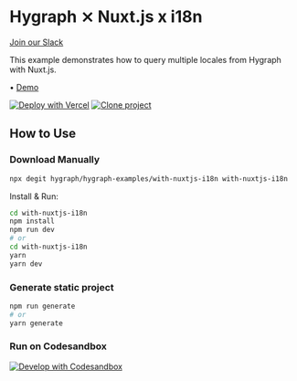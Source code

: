 # Hygraph ⨯ Nuxt.js x i18n

[Join our Slack](https://slack.hygraph.com)

This example demonstrates how to query multiple locales from Hygraph with Nuxt.js.

• [Demo](#)

[![Deploy with Vercel](https://vercel.com/button)](#) [![Clone project](https://hygraph.com/button)](#)

## How to Use

### Download Manually

```bash
npx degit hygraph/hygraph-examples/with-nuxtjs-i18n with-nuxtjs-i18n
```

Install & Run:

```bash
cd with-nuxtjs-i18n
npm install
npm run dev
# or
cd with-nuxtjs-i18n
yarn
yarn dev
```

### Generate static project

```bash
npm run generate
# or
yarn generate
```

### Run on Codesandbox

[![Develop with Codesandbox](https://codesandbox.io/static/img/play-codesandbox.svg)](https://codesandbox.io/s/github/hygraph/hygraph-examples/tree/master/with-nuxtjs-i18n)
